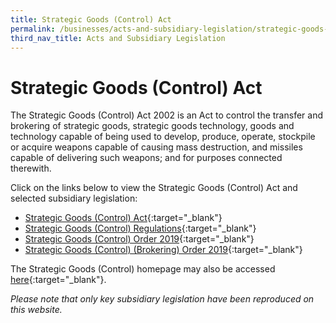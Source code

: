 ```yaml
---
title: Strategic Goods (Control) Act
permalink: /businesses/acts-and-subsidiary-legislation/strategic-goods-control-act
third_nav_title: Acts and Subsidiary Legislation
---
```

# Strategic Goods (Control) Act

The Strategic Goods (Control) Act 2002 is an Act to control the transfer and brokering of strategic goods, strategic goods technology, goods and technology capable of being used to develop, produce, operate, stockpile or acquire weapons capable of causing mass destruction, and missiles capable of delivering such weapons; and for purposes connected therewith.

Click on the links below to view the Strategic Goods (Control) Act and selected subsidiary legislation:

-   [Strategic Goods (Control) Act](https://sso.agc.gov.sg/Act/SGCA2002){:target="_blank"}
-   [Strategic Goods (Control) Regulations](https://sso.agc.gov.sg/SL/SGCA2002-RG1){:target="_blank"}
-   [Strategic Goods (Control) Order 2019](https://sso.agc.gov.sg/SL/SGCA2002-S532-2019){:target="_blank"}
-   [Strategic Goods (Control) (Brokering) Order 2019](https://sso.agc.gov.sg/SL/SGCA2002-S534-2019){:target="_blank"}

The Strategic Goods (Control) homepage may also be accessed [here](/businesses/strategic-goods-control/overview){:target="_blank"}.

*Please note that only key subsidiary legislation have been reproduced on this website.*